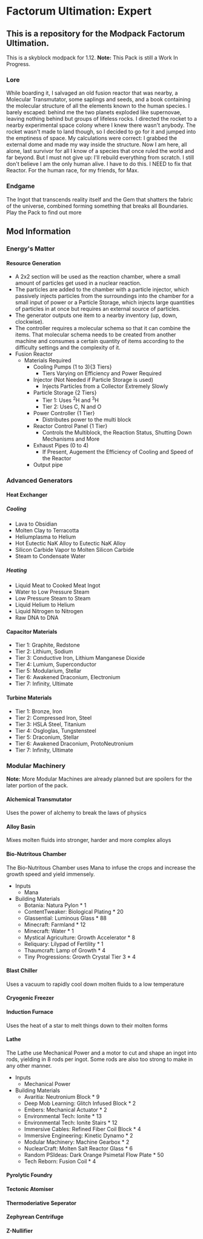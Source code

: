 # Factorum Ultimation: Expert
## This is a repository for the Modpack Factorum Ultimation.
This is a skyblock modpack for 1.12.
**Note:** This Pack is still a Work In Progress.
### Lore
While boarding it, I salvaged an old fusion reactor that was nearby, a Molecular Transmutator, some saplings and seeds, and a book containing the molecular structure of all the elements known to the human species. I barely escaped: behind me the two planets exploded like supernovae, leaving nothing behind but groups of lifeless rocks. I directed the rocket to a nearby experimental space colony where I knew there wasn't anybody. The rocket wasn't made to land though, so I decided to go for it and jumped into the emptiness of space. My calculations were correct: I grabbed the external dome and made my way inside the structure. Now I am here, all alone, last survivor for all I know of a species that once ruled the world and far beyond. But I must not give up: I'll rebuild everything from scratch. I still don't believe I am the only human alive. I have to do this. I NEED to fix that Reactor. For the human race, for my friends, for Max. 

### Endgame
The Ingot that transcends reality itself and the Gem that shatters the fabric of the universe, combined forming something that breaks all Boundaries.
Play the Pack to find out more

## Mod Information
### Energy's Matter
#### Resource Generation
- A 2x2 section will be used as the reaction chamber, where a small amount of particles get used in a nuclear reaction.
- The particles are added to the chamber with a particle injector, which passively injects particles from the surroundings into the chamber for a small input of power or a Particle Storage, which injects large quantities of particles in at once but requires an external source of particles.
- The generator outputs one item to a nearby inventory (up, down, clockwise).
- The controller requires a molecular schema so that it can combine the items. That molecular schema needs to be created from another machine and consumes a certain quantity of items according to the difficulty settings and the complexity of it.
- Fusion Reactor
  - Materials Required
    - Cooling Pumps (1 to 3){3 Tiers}
      - Tiers Varying on Efficiency and Power Required
    - Injector (Not Needed if Particle Storage is used)
      - Injects Particles from a Collector Extremely Slowly
    - Particle Storage {2 Tiers}
      - Tier 1: Uses <sup>2</sup>H and <sup>3</sup>H
      - Tier 2: Uses C, N and O
    - Power Controller {1 Tier}
      - Distributes power to the multi block
    - Reactor Control Panel {1 Tier}
      - Controls the Multiblock, the Reaction Status, Shutting Down Mechanisms and More
    - Exhaust Pipes (0 to 4)
      - If Present, Augement the Efficiency of Cooling and Speed of the Reactor
    - Output pipe

### Advanced Generators
#### Heat Exchanger
##### Cooling
- Lava to Obsidian
- Molten Clay to Terracotta
- Heliumplasma to Helium
- Hot Eutectic NaK Alloy to Eutectic NaK Alloy
- Silicon Carbide Vapor to Molten Silicon Carbide
- Steam to Condensate Water

##### Heating
- Liquid Meat to Cooked Meat Ingot
- Water to Low Pressure Steam
- Low Pressure Steam to Steam
- Liquid Helium to Helium
- Liquid Nitrogen to Nitrogen
- Raw DNA to DNA

#### Capacitor Materials
- Tier 1: Graphite, Redstone
- Tier 2: Lithium, Sodium
- Tier 3: Conductive Iron, Lithium Manganese Dioxide
- Tier 4: Lumium, Superconductor
- Tier 5: Modularium, Stellar
- Tier 6: Awakened Draconium, Electronium
- Tier 7: Infinity, Ultimate

#### Turbine Materials
- Tier 1: Bronze, Iron
- Tier 2: Compressed Iron, Steel
- Tier 3: HSLA Steel, Titanium
- Tier 4: Osgloglas, Tungstensteel
- Tier 5: Draconium, Stellar
- Tier 6: Awakened Draconium, ProtoNeutronium
- Tier 7: Infinity, Ultimate


### Modular Machinery
**Note:** More Modular Machines are already planned but are spoilers for the later portion of the pack.
#### Alchemical Transmutator
Uses the power of alchemy to break the laws of physics

#### Alloy Basin
Mixes molten fluids into stronger, harder and more complex alloys

#### Bio-Nutritous Chamber
The Bio-Nutritous Chamber uses Mana to infuse the crops and increase the growth speed and yield immensely.
- Inputs
  - Mana
- Building Materials
  - Botania: Natura Pylon * 1
  - ContentTweaker: Biological Plating * 20
  - Glassential: Luminous Glass * 88
  - Minecraft: Farmland * 12
  - Minecraft: Water * 1
  - Mystical Agriculture: Growth Accelerator * 8
  - Reliquary: Lilypad of Fertility * 1
  - Thaumcraft: Lamp of Growth * 4
  - Tiny Progressions: Growth Crystal Tier 3 * 4

#### Blast Chiller
Uses a vacuum to rapidly cool down molten fluids to a low temperature

#### Cryogenic Freezer

#### Induction Furnace
Uses the heat of a star to melt things down to their molten forms

#### Lathe
The Lathe use Mechanical Power and a motor to cut and shape an ingot into rods, yielding in 8 rods per ingot. Some rods are also too strong to make in any other manner.
- Inputs
  - Mechanical Power
- Building Materials
  - Avaritia: Neutronium Block * 9
  - Deep Mob Learning: Glitch Infused Block * 2
  - Embers: Mechanical Actuator * 2
  - Environmental Tech: Ionite * 13
  - Environmental Tech: Ionite Stairs * 12
  - Immersive Cables: Refined Fiber Coil Block * 4
  - Immersive Engineering: Kinetic Dynamo * 2
  - Modular Machinery: Machine Gearbox * 2
  - NuclearCraft: Molten Salt Reactor Glass * 6
  - Random PSIdeas: Dark Orange Psimetal Flow Plate * 50
  - Tech Reborn: Fusion Coil * 4

#### Pyrolytic Foundry

#### Tectonic Atomiser

#### Thermoderiative Seperator

#### Zephyrean Centrifuge

#### Z-Nullifier


